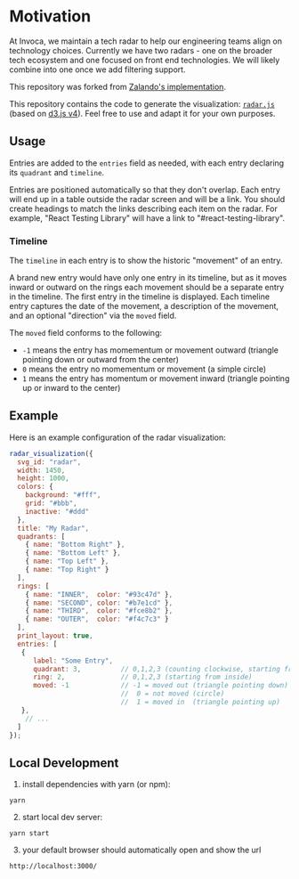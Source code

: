 # Motivation

At Invoca, we maintain a tech radar to help our engineering teams
align on technology choices. Currently we have two radars - one on the broader tech ecosystem and 
one focused on front end technologies. We will likely combine into one once we add filtering support.

This repository was forked from [Zalando's implementation](https://github.com/zalando/tech-radar).

This repository contains the code to generate the visualization:
[`radar.js`](/docs/radar.js) (based on [d3.js v4](https://d3js.org)).
Feel free to use and adapt it for your own purposes.

## Usage

Entries are added to the `entries` field as needed, with each entry declaring its `quadrant` and `timeline`.

Entries are positioned automatically so that they don't overlap. Each entry will end up in a table
outside the radar screen and will be a link. You should create headings to match the links describing
each item on the radar. For example, "React Testing Library" will have a link to "#react-testing-library".

### Timeline

The `timeline` in each entry is to show the historic "movement" of an entry.

A brand new entry would have only one entry in its timeline, but as it moves inward or outward on the rings each movement should be a separate entry in the timeline. The first entry in the timeline is displayed. Each timeline entry captures the date of the movement, a description of the movement, and an optional "direction" via the `moved` field.

The `moved` field conforms to the following:

* `-1` means the entry has momementum or movement outward (triangle pointing down or outward from the center)
* `0` means the entry no momementum or movement (a simple circle)
* `1` means the entry has momentum or movement inward (triangle pointing up or inward to the center)

## Example

Here is an example configuration of the radar visualization:

```js
radar_visualization({
  svg_id: "radar",
  width: 1450,
  height: 1000,
  colors: {
    background: "#fff",
    grid: "#bbb",
    inactive: "#ddd"
  },
  title: "My Radar",
  quadrants: [
    { name: "Bottom Right" },
    { name: "Bottom Left" },
    { name: "Top Left" },
    { name: "Top Right" }
  ],
  rings: [
    { name: "INNER",  color: "#93c47d" },
    { name: "SECOND", color: "#b7e1cd" },
    { name: "THIRD",  color: "#fce8b2" },
    { name: "OUTER",  color: "#f4c7c3" }
  ],
  print_layout: true,
  entries: [
   {
      label: "Some Entry",
      quadrant: 3,          // 0,1,2,3 (counting clockwise, starting from bottom right)
      ring: 2,              // 0,1,2,3 (starting from inside)
      moved: -1             // -1 = moved out (triangle pointing down)
                            //  0 = not moved (circle)
                            //  1 = moved in  (triangle pointing up)
   },
    // ...
  ]
});
```

## Local Development

1. install dependencies with yarn (or npm):

```
yarn 
```

2. start local dev server:

```
yarn start
```

3. your default browser should automatically open and show the url
 
```
http://localhost:3000/
```
